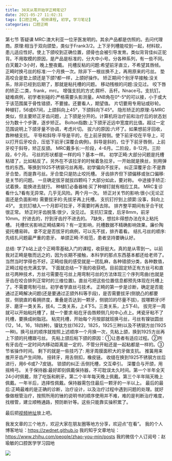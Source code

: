 ```yaml
---
title: 30天从零开始学正畸笔记7
date: 2021-05-27 11:02:31
tags: [口腔正畸, 视频课程, 初学, 学习笔记]
categories: 口腔正畸
---
```

第七节 答疑课
MRC:澳大利亚一位牙医发明的。其余产品都是仿照的。去问代理商。原理:相当于双向颌垫，类似于Frank3/2。上下牙列槽能咬到一起，材料软，患儿适应性好。使上下颌咬到正确位置，颌骨也会被引导发育。类似背背佳纠正驼背。不用取模的原因，是产品是标准的，分大中小号。分各种系列，有一些不同。白天戴2-3小时，晚上整夜戴。
托槽反粘的问题:希望前牙直立，不希望其唇倾。
正畸时换弓丝的标准:一个月换一次。除非下一根丝换不上，再用原来的弓丝。
垫高咬合是垫上颌还是下颌?都一样，上颌好操作。
矫正期间个别牙早接触:没关系，除非已经到后期了，那就是粘托槽的问题。
移动残根的问题:没见过。
咬下唇的矫正:二类，frank，mrc。
增强支抗的方式:腭杆、舌杆。Nnace弓。支抗钉。
疑难病例，初学者别碰的:严格需要头影测量。ANB角在0°-5°的可以接，小于或大于该范围属于骨性错颌，不要接。还要看人，期望值。
片切要用专用钻或砂轮。
种植钉，56或67间，上颌斜向上45°，下颌斜向下45°。
隐形矫正的原理:与MRC类似，但主要矫正牙齿问题，上下颌是分开的。计算机将治疗前和治疗后的状态划分为数十个步骤，逐步矫正。
Bolton指数:上下颌牙近远中宽度的比值。超过一定范围说明上下颌牙量不协调，考虑片切。
拔六的原因:六坏了。如果想前牙回收，靠种植支抗。
平导和斜导:平导是平的，在上前牙腭侧。使下前牙咬在平导上，可以打开后牙咬合，压低下前牙(深覆合病例)。斜导是斜的，位于下前牙唇侧，上前牙咬于斜导，矫正反颌。
MRC戴多长:一阶段，4-6月。二阶段，8-12月。三阶段，6个月。
弓丝的形状都是一样的吗？基本一样。
初学正畸:大部分问题是托槽粘错了，比如粘反了。另外在不该拉牙的时候着急拉牙。一开始就是换丝，别用弹性的东西。等换到1925不锈钢弓丝再用。初学偏向不拔牙。
纠正深覆牙合:不是靠牙合垫，而是靠弓丝。牙合垫只是防止咬托槽。
牙齿排齐但下颌偏移或张口偏移:是关节的问题。
一旦确定拔牙就拔四颗吗？大部分如此，要对称。
中途接手矫正:试着换，能换进去就行。
种植钉必备器械:买了种植钉就有相应工具。
MRC复诊看什么?看有无异常。几乎无风险。两个月一次。
矫正对关节的影响:很小(无论正面还是负面影响)
需要拔牙的:先拔牙再上托槽。
支抗钉拧到上颌窦:没事，斜向上45°。
支抗钉植入一个月即可拉牙，不需要时再去除。
排齐整平期间有牙合干扰很正常。
矫正时牙齿脱落:很少，没见过。
支抗钉深度，后牙8mm，前牙10mm。拧进去的，拧到牙齿拧不进去的。
7缺失，想拉8:得想办法在8上粘托槽。
托槽优劣影响正畸结果吗？有一定影响，托槽数据不精确影响效果。廉价陶瓷托槽易碎。
拿不定是否拔牙的病例，可以先不拔，排齐着看。
结扎弓丝的顺序:先结扎问题最严重的患牙。
单颌正畸:不规范，患者坚持要确认好。


总结:
学了b站上这个正畸零基础入门的课程，收获挺大。真的是从零到一。以前我对正畸是敬而远之的，因为长期不接触，本科学的那点东西基本都还给老师了。当然当时学得也不好。正畸给我的感受就是一团乱麻，各种错颌分类，各种数值，正畸过程也充满玄学。
下面就总结一下我的收获吧。目前固定矫正有方丝弓和直丝弓两种技术，方丝弓需要在弓丝上用弯制弓丝的方法体现三个序列弯曲(也就是牙齿在咬合排列正常时的三维位置)。直丝弓把这些位置信息都预先体现在托槽上了。不需要弯制弓丝。初学者学直丝弓技术。
正畸的第一步是诊断，确定是否能通过正畸解决问题(还是要通过正颌外科等手段)，是否需要拔牙(侧貌凸的都要拔，侧貌直的看拥挤度，重叠是否达到一颗牙，侧貌凹的尽量不拔)，拔哪颗牙(坏牙、磨牙一类关系，拔4。二类关系，上4下5。三类关系，上5下4)。
拔完牙一周就可以开始粘托槽了，就一个要求:粘在牙齿唇颊侧几何中心点上。烤瓷牙粘不了托槽，要换成树脂冠。
粘完托槽，开始每个月按部就班换弓丝，弓丝有镍钛圆丝(12，14，16，18四种)，镍钛方丝(1622，1825，1925三种)以及不锈钢方丝(1925一种)。换弓丝的顺序就按照上述顺序一个月换一次，先粘上颌，换到1925方丝再上下颌的托槽跟弓丝。
先粘上颌后粘下颌的原因：①让患者有适应过程。②所有牙齿在一定时间内移动距离是一定的，不管分开粘还是一起粘都是一样的。③节省操作时间。
剩下的就是一些技巧了:
用牙周膜面积大的牙做支抗。
推簧用来推开牙齿产生间隙。
扭转牙，用舌侧扣，橡皮链。
收缝在换到1925不锈钢方丝后进行，用6-6或7-7皮链。
锁颌的纠正:舌侧托槽，交互牵引。
深覆合与开颌，用摇椅弓。
关于保持器:最好即刻佩戴保持器，不可耽误太久时间。第一个半年全天24小时佩戴，除了吃饭和刷牙。第二个半年每天晚上佩戴。第三个半年隔天晚上佩戴。一年半后，选择性佩戴。保持器需包住最后一颗牙的一半以上。
最后的最后:正畸最难的是正确的诊断，治疗设计，以及治疗过程中遇到问题的处理。就好像做根管治疗，按照所用的锉的说明书的顺序使用并不难，难的是判断治疗难度，找根管，建立顺畅通路，预防断针等。这些只能靠实操积累了。


最后把[视频地址](https://b23.tv/gKWquC)放上吧。




我发文章的三个地方，欢迎大家在朋友圈等地方分享，欢迎点“在看”。
我的个人博客地址：https://zwdnet.github.io
我的知乎文章地址： https://www.zhihu.com/people/zhao-you-min/posts
我的微信个人订阅号：赵瑜敏的口腔医学学习园地








![](https://zymblog-1258069789.cos.ap-chengdu.myqcloud.com/other/wx.jpg)